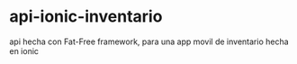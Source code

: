 # api-ionic-inventario
api hecha con Fat-Free framework, para una app movil de inventario hecha en ionic
